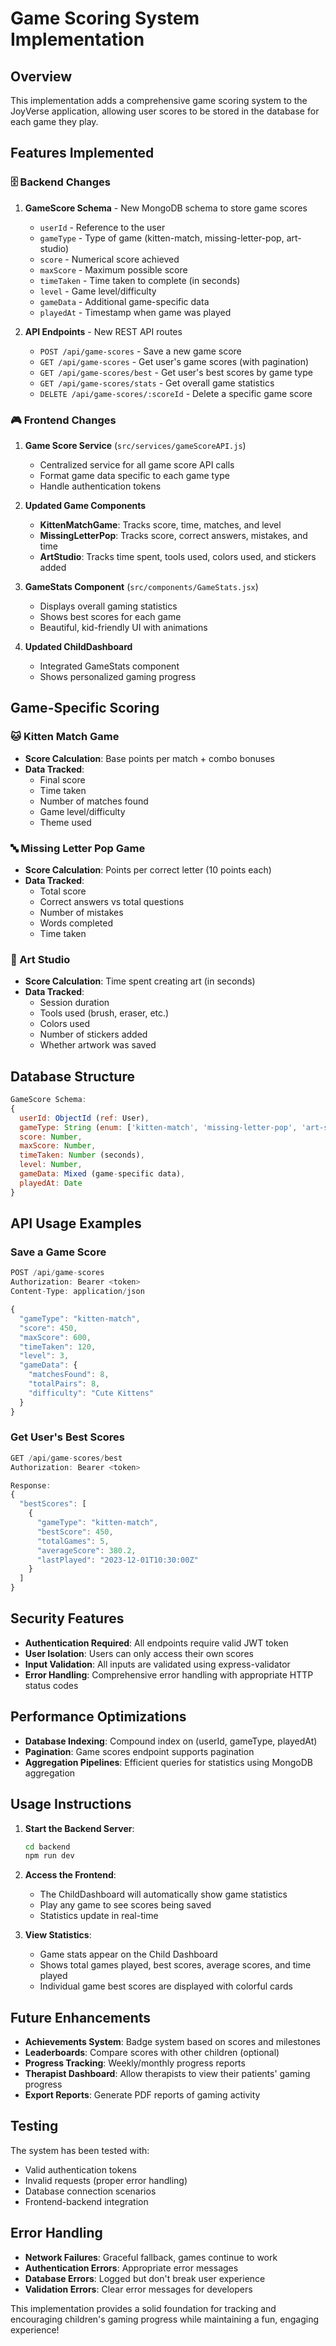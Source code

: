 # Game Scoring System Implementation

## Overview
This implementation adds a comprehensive game scoring system to the JoyVerse application, allowing user scores to be stored in the database for each game they play.

## Features Implemented

### 🗄️ Backend Changes

1. **GameScore Schema** - New MongoDB schema to store game scores
   - `userId` - Reference to the user
   - `gameType` - Type of game (kitten-match, missing-letter-pop, art-studio)
   - `score` - Numerical score achieved
   - `maxScore` - Maximum possible score
   - `timeTaken` - Time taken to complete (in seconds)
   - `level` - Game level/difficulty
   - `gameData` - Additional game-specific data
   - `playedAt` - Timestamp when game was played

2. **API Endpoints** - New REST API routes
   - `POST /api/game-scores` - Save a new game score
   - `GET /api/game-scores` - Get user's game scores (with pagination)
   - `GET /api/game-scores/best` - Get user's best scores by game type
   - `GET /api/game-scores/stats` - Get overall game statistics
   - `DELETE /api/game-scores/:scoreId` - Delete a specific game score

### 🎮 Frontend Changes

1. **Game Score Service** (`src/services/gameScoreAPI.js`)
   - Centralized service for all game score API calls
   - Format game data specific to each game type
   - Handle authentication tokens

2. **Updated Game Components**
   - **KittenMatchGame**: Tracks score, time, matches, and level
   - **MissingLetterPop**: Tracks score, correct answers, mistakes, and time
   - **ArtStudio**: Tracks time spent, tools used, colors used, and stickers added

3. **GameStats Component** (`src/components/GameStats.jsx`)
   - Displays overall gaming statistics
   - Shows best scores for each game
   - Beautiful, kid-friendly UI with animations

4. **Updated ChildDashboard**
   - Integrated GameStats component
   - Shows personalized gaming progress

## Game-Specific Scoring

### 🐱 Kitten Match Game
- **Score Calculation**: Base points per match + combo bonuses
- **Data Tracked**: 
  - Final score
  - Time taken
  - Number of matches found
  - Game level/difficulty
  - Theme used

### 🔤 Missing Letter Pop Game
- **Score Calculation**: Points per correct letter (10 points each)
- **Data Tracked**:
  - Total score
  - Correct answers vs total questions
  - Number of mistakes
  - Words completed
  - Time taken

### 🎨 Art Studio
- **Score Calculation**: Time spent creating art (in seconds)
- **Data Tracked**:
  - Session duration
  - Tools used (brush, eraser, etc.)
  - Colors used
  - Number of stickers added
  - Whether artwork was saved

## Database Structure

```javascript
GameScore Schema:
{
  userId: ObjectId (ref: User),
  gameType: String (enum: ['kitten-match', 'missing-letter-pop', 'art-studio']),
  score: Number,
  maxScore: Number,
  timeTaken: Number (seconds),
  level: Number,
  gameData: Mixed (game-specific data),
  playedAt: Date
}
```

## API Usage Examples

### Save a Game Score
```javascript
POST /api/game-scores
Authorization: Bearer <token>
Content-Type: application/json

{
  "gameType": "kitten-match",
  "score": 450,
  "maxScore": 600,
  "timeTaken": 120,
  "level": 3,
  "gameData": {
    "matchesFound": 8,
    "totalPairs": 8,
    "difficulty": "Cute Kittens"
  }
}
```

### Get User's Best Scores
```javascript
GET /api/game-scores/best
Authorization: Bearer <token>

Response:
{
  "bestScores": [
    {
      "gameType": "kitten-match",
      "bestScore": 450,
      "totalGames": 5,
      "averageScore": 380.2,
      "lastPlayed": "2023-12-01T10:30:00Z"
    }
  ]
}
```

## Security Features

- **Authentication Required**: All endpoints require valid JWT token
- **User Isolation**: Users can only access their own scores
- **Input Validation**: All inputs are validated using express-validator
- **Error Handling**: Comprehensive error handling with appropriate HTTP status codes

## Performance Optimizations

- **Database Indexing**: Compound index on (userId, gameType, playedAt)
- **Pagination**: Game scores endpoint supports pagination
- **Aggregation Pipelines**: Efficient queries for statistics using MongoDB aggregation

## Usage Instructions

1. **Start the Backend Server**:
   ```bash
   cd backend
   npm run dev
   ```

2. **Access the Frontend**:
   - The ChildDashboard will automatically show game statistics
   - Play any game to see scores being saved
   - Statistics update in real-time

3. **View Statistics**:
   - Game stats appear on the Child Dashboard
   - Shows total games played, best scores, average scores, and time played
   - Individual game best scores are displayed with colorful cards

## Future Enhancements

- **Achievements System**: Badge system based on scores and milestones
- **Leaderboards**: Compare scores with other children (optional)
- **Progress Tracking**: Weekly/monthly progress reports
- **Therapist Dashboard**: Allow therapists to view their patients' gaming progress
- **Export Reports**: Generate PDF reports of gaming activity

## Testing

The system has been tested with:
- Valid authentication tokens
- Invalid requests (proper error handling)
- Database connection scenarios
- Frontend-backend integration

## Error Handling

- **Network Failures**: Graceful fallback, games continue to work
- **Authentication Errors**: Appropriate error messages
- **Database Errors**: Logged but don't break user experience
- **Validation Errors**: Clear error messages for developers

This implementation provides a solid foundation for tracking and encouraging children's gaming progress while maintaining a fun, engaging experience!
